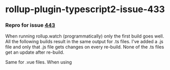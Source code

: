 # rollup-plugin-typescript2-issue-433

### Repro for issue [443](https://github.com/ezolenko/rollup-plugin-typescript2/issues/433)

When running rollup.watch (programmatically) only the first build goes well. All the following builds result in the same output for .ts files. I've added a .js file and only that .js file gets changes on every re-build. None of the .ts files get an update after re-build.

Same for .vue files. When using <script setup lang="ts"> - it doesn't get updates after re-builds. When using <script setup> - works fine. But I guess there is a single cause for both.

# run repro

`npm i`
`npm run start`

# how to check

1. `npm run start`
2. first build goes well, you can see in console and in ./dist folder that it's fine
3. change something in one of the files `src/test.js`, `src/index.ts` or `src/app.vue`
4. check the re-build code: TS files don't update.
